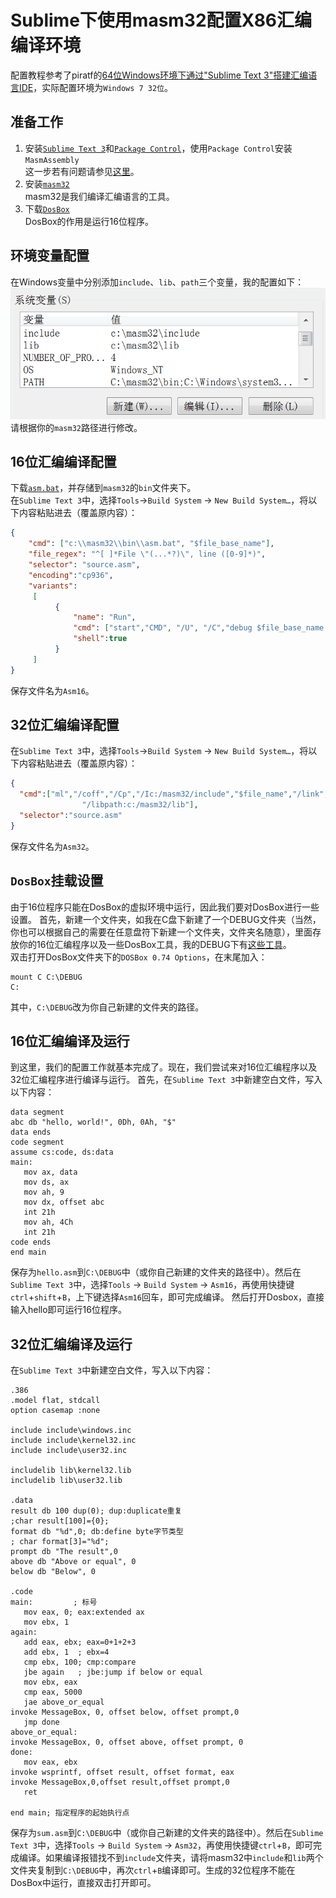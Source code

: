 # Sublime下使用masm32配置X86汇编编译环境
配置教程参考了piratf的[64位Windows环境下通过"Sublime Text 3"搭建汇编语言IDE](http://piratf.ml/2015/05/28/asm-in-windows-x64/)，实际配置环境为`Windows 7 32位`。
## 准备工作
1. 安装[`Sublime Text 3`](http://www.sublimetext.com/3)和[`Package Control`](https://packagecontrol.io/installation)，使用`Package Control`安装`MasmAssembly`  
这一步若有问题请参见[这里](http://piratf.ml/2015/04/28/sublime-text-3-pulgin/)。
2. 安装[`masm32`](http://www.masm32.com/download.htm)  
masm32是我们编译汇编语言的工具。
3. 下载[`DosBox`](http://www.dosbox.com/download.php?main=1)  
DosBox的作用是运行16位程序。  

## 环境变量配置
在Windows变量中分别添加`include`、`lib`、`path`三个变量，我的配置如下：
![](https://raw.githubusercontent.com/vancymoon/Image/master/MASMPATH.png)  
请根据你的`masm32`路径进行修改。
## 16位汇编编译配置
下载[`asm.bat`](https://github.com/vancymoon/sublime-masm32-X86-ASM-build/blob/master/asm.bat)，并存储到`masm32`的`bin`文件夹下。  
在`Sublime Text 3`中，选择`Tools`->`Build System` -> `New Build System…`，将以下内容粘贴进去（覆盖原内容）：

```JSON
{
    "cmd": ["c:\\masm32\\bin\\asm.bat", "$file_base_name"],
    "file_regex": "^[ ]*File \"(...*?)\", line ([0-9]*)",
    "selector": "source.asm",
    "encoding":"cp936",
    "variants":  
     [   
          {
              "name": "Run", 
              "cmd": ["start","CMD", "/U", "/C","debug $file_base_name.exe"],
              "shell":true
          }
     ]  
}
```
保存文件名为`Asm16`。
## 32位汇编编译配置
在`Sublime Text 3`中，选择`Tools`->`Build System` -> `New Build System…`，将以下内容粘贴进去（覆盖原内容）：
```JSON
{
  "cmd":["ml","/coff","/Cp","/Ic:/masm32/include","$file_name","/link","/subsystem:windows",
                "/libpath:c:/masm32/lib"],
  "selector":"source.asm"
}
```
保存文件名为`Asm32`。
## `DosBox`挂载设置
由于16位程序只能在DosBox的虚拟环境中运行，因此我们要对DosBox进行一些设置。
首先，新建一个文件夹，如我在C盘下新建了一个DEBUG文件夹（当然，你也可以根据自己的需要在任意盘符下新建一个文件夹，文件夹名随意），里面存放你的16位汇编程序以及一些DosBox工具，我的DEBUG下有[这些工具](https://github.com/vancymoon/sublime-masm32-X86-ASM-build/blob/master/DEBUG.zip)。  
双击打开DosBox文件夹下的`DOSBox 0.74 Options`，在末尾加入：

```
mount C C:\DEBUG
C:
```
其中，`C:\DEBUG`改为你自己新建的文件夹的路径。
## 16位汇编编译及运行
到这里，我们的配置工作就基本完成了。现在，我们尝试来对16位汇编程序以及32位汇编程序进行编译与运行。
首先，在`Sublime Text 3`中新建空白文件，写入以下内容：

```ASM
data segment
abc db "hello, world!", 0Dh, 0Ah, "$"
data ends
code segment
assume cs:code, ds:data
main:
   mov ax, data
   mov ds, ax
   mov ah, 9
   mov dx, offset abc
   int 21h
   mov ah, 4Ch
   int 21h
code ends
end main
```
保存为`hello.asm`到`C:\DEBUG`中（或你自己新建的文件夹的路径中）。然后在`Sublime Text 3`中，选择`Tools` -> `Build System` -> `Asm16`，再使用快捷键`ctrl`+`shift`+`B`，上下键选择`Asm16`回车，即可完成编译。
然后打开Dosbox，直接输入hello即可运行16位程序。
## 32位汇编编译及运行
在`Sublime Text 3`中新建空白文件，写入以下内容：

```ASM
.386
.model flat, stdcall
option casemap :none

include include\windows.inc
include include\kernel32.inc
include include\user32.inc

includelib lib\kernel32.lib
includelib lib\user32.lib

.data
result db 100 dup(0); dup:duplicate重复
;char result[100]={0};
format db "%d",0; db:define byte字节类型
; char format[3]="%d";
prompt db "The result",0
above db "Above or equal", 0
below db "Below", 0

.code
main:         ; 标号
   mov eax, 0; eax:extended ax
   mov ebx, 1
again:
   add eax, ebx; eax=0+1+2+3
   add ebx, 1  ; ebx=4
   cmp ebx, 100; cmp:compare
   jbe again   ; jbe:jump if below or equal
   mov ebx, eax
   cmp eax, 5000
   jae above_or_equal
invoke MessageBox, 0, offset below, offset prompt,0
   jmp done
above_or_equal:
invoke MessageBox, 0, offset above, offset prompt, 0
done:   
   mov eax, ebx
invoke wsprintf, offset result, offset format, eax
invoke MessageBox,0,offset result,offset prompt,0
   ret

end main; 指定程序的起始执行点
```
保存为`sum.asm`到`C:\DEBUG`中（或你自己新建的文件夹的路径中）。然后在`Sublime Text 3`中，选择`Tools` -> `Build System` -> `Asm32`，再使用快捷键`ctrl`+`B`，即可完成编译。如果编译报错找不到`include`文件夹，请将masm32中`include`和`lib`两个文件夹复制到`C:\DEBUG`中，再次`ctrl`+`B`编译即可。生成的32位程序不能在DosBox中运行，直接双击打开即可。
